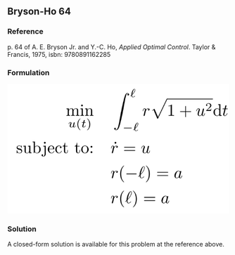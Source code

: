 ## Bryson-Ho 64

### Reference
p. 64 of A. E. Bryson Jr. and Y.-C. Ho, *Applied Optimal Control*. Taylor & Francis, 1975, isbn: 9780891162285

### Formulation
![formulation](assets/formulation.svg)

### Solution
A closed-form solution is available for this problem at the reference above.